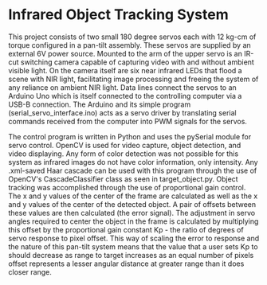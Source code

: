 # Infrared Object Tracking System
This project consists of two small 180 degree servos each with 12 kg-cm of torque configured in a pan-tilt assembly. These servos are supplied by an external 6V power source. Mounted to the arm of the upper servo is an IR-cut switching camera capable of capturing video with and without ambient visible light. On the camera itself are six near infrared LEDs that flood a scene with NIR light, facilitating image processing and freeing the system of any reliance on ambient NIR light. Data lines connect the servos to an Arduino Uno which is itself connected to the controlling computer via a USB-B connection. The Arduino and its simple program (serial_servo_interface.ino) acts as a servo driver by translating serial commands received from the computer into PWM signals for the servos.

The control program is written in Python and uses the pySerial module for servo control. OpenCV is used for video capture, object detection, and video displaying. Any form of color detection was not possible for this system as infrared images do not have color information, only intensity. Any .xml-saved Haar cascade can be used with this program through the use of OpenCV's CascadeClassifier class as seen in target_object.py. Object tracking was accomplished through the use of proportional gain control. The x and y values of the center of the frame are calculated as well as the x and y values of the center of the detected object. A pair of offsets between these values are then calculated (the error signal). The adjustment in servo angles required to center the object in the frame is calculated by multiplying this offset by the proportional gain constant Kp - the ratio of degrees of servo response to pixel offset. This way of scaling the error to response and the nature of this pan-tilt system means that the value that a user sets Kp to should decrease as range to target increases as an equal number of pixels offset represents a lesser angular distance at greater range than it does closer range.

